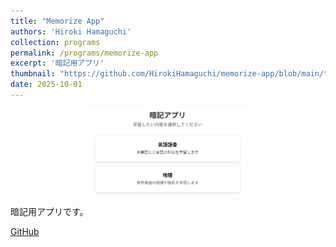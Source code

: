 ```yaml
---
title: "Memorize App"
authors: 'Hiroki Hamaguchi'
collection: programs
permalink: /programs/memorize-app
excerpt: '暗記用アプリ'
thumbnail: "https://github.com/HirokiHamaguchi/memorize-app/blob/main/thumbnail.png?raw=true"
date: 2025-10-01
---
```


<img src="https://github.com/HirokiHamaguchi/memorize-app/blob/main/thumbnail.png?raw=true" alt="memorize-app" width="50%" style="display: block; margin: 0 auto;">

暗記用アプリです。

[GitHub](https://github.com/HirokiHamaguchi/memorize-app)
